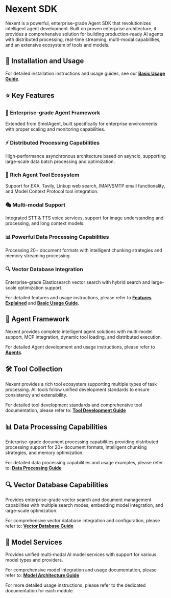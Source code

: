 # Nexent SDK

Nexent is a powerful, enterprise-grade Agent SDK that revolutionizes intelligent agent development. Built on proven enterprise architecture, it provides a comprehensive solution for building production-ready AI agents with distributed processing, real-time streaming, multi-modal capabilities, and an extensive ecosystem of tools and models.

## 🚀 Installation and Usage

For detailed installation instructions and usage guides, see our **[Basic Usage Guide](./basic-usage)**.

## ⭐ Key Features

### 🏢 Enterprise-grade Agent Framework
Extended from SmolAgent, built specifically for enterprise environments with proper scaling and monitoring capabilities.

### ⚡ Distributed Processing Capabilities
High-performance asynchronous architecture based on asyncio, supporting large-scale data batch processing and optimization.

### 🔧 Rich Agent Tool Ecosystem
Support for EXA, Tavily, Linkup web search, IMAP/SMTP email functionality, and Model Context Protocol tool integration.

### 🎭 Multi-modal Support
Integrated STT & TTS voice services, support for image understanding and processing, and long context models.

### 📊 Powerful Data Processing Capabilities
Processing 20+ document formats with intelligent chunking strategies and memory streaming processing.

### 🔍 Vector Database Integration
Enterprise-grade Elasticsearch vector search with hybrid search and large-scale optimization support.

For detailed features and usage instructions, please refer to **[Features Explained](./features)** and **[Basic Usage Guide](./basic-usage)**.

## 🤖 Agent Framework

Nexent provides complete intelligent agent solutions with multi-model support, MCP integration, dynamic tool loading, and distributed execution.

For detailed Agent development and usage instructions, please refer to **[Agents](./core/agents)**.

## 🛠️ Tool Collection

Nexent provides a rich tool ecosystem supporting multiple types of task processing. All tools follow unified development standards to ensure consistency and extensibility.

For detailed tool development standards and comprehensive tool documentation, please refer to: **[Tool Development Guide](./core/tools)**

## 📊 Data Processing Capabilities

Enterprise-grade document processing capabilities providing distributed processing support for 20+ document formats, intelligent chunking strategies, and memory optimization.

For detailed data processing capabilities and usage examples, please refer to: **[Data Processing Guide](./data-process)**

## 🔍 Vector Database Capabilities

Provides enterprise-grade vector search and document management capabilities with multiple search modes, embedding model integration, and large-scale optimization.

For comprehensive vector database integration and configuration, please refer to: **[Vector Database Guide](./vector-database)**

## 🤖 Model Services

Provides unified multi-modal AI model services with support for various model types and providers.

For comprehensive model integration and usage documentation, please refer to: **[Model Architecture Guide](./core/models)**

For more detailed usage instructions, please refer to the dedicated documentation for each module. 